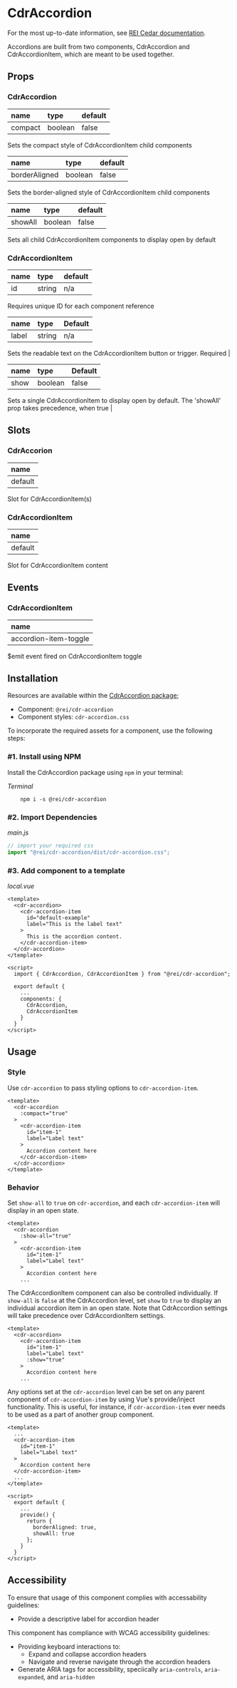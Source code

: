 # CdrAccordion

For the most up-to-date information, see [REI Cedar documentation](https://rei.github.io/rei-cedar-docs/components/accordion/).

Accordions are built from two components, CdrAccordion and CdrAccordionItem, which are meant to be used together.

## Props

### CdrAccordion

| name | type | default |
| :--- | :--- | :--- |
| compact | boolean | false |

Sets the compact style of CdrAccordionItem child components

| name | type | default |
| :--- | :--- | :--- |
| borderAligned | boolean | false |

Sets the border-aligned style of CdrAccordionItem child components

| name | type | default |
| :--- | :--- | :--- |
| showAll | boolean | false |

Sets all child CdrAccordionItem components to display open by default

### CdrAccordionItem

| name | type | default |
| :--- | :--- | :--- |
| id | string | n/a |

Requires unique ID for each component reference

| name | type | Default |
| :--- | :--- | :--- |
| label | string | n/a |

Sets the readable text on the CdrAccordionItem button or trigger. Required |

| name | type | Default |
| :--- | :--- | :--- |
| show | boolean | false |

Sets a single CdrAccordionItem to display open by default. The 'showAll' prop takes precedence, when true |

## Slots

### CdrAccorion
| name                                            |
| :---------------------------------------------- |
| default                                         |

Slot for CdrAccordionItem(s)

### CdrAccordionItem
| name                                            |
| :---------------------------------------------- |
| default                                         |

Slot for CdrAccordionItem content

## Events

### CdrAccordionItem
| name                                            |
| :---------------------------------------------- |
| accordion-item-toggle

$emit event fired on CdrAccordionItem toggle

## Installation

Resources are available within the [CdrAccordion package](https://www.npmjs.com/package/@rei/cdr-accordion);

<cdr-doc-api type="installation" />

- Component: `@rei/cdr-accordion`
- Component styles: `cdr-accordion.css`

To incorporate the required assets for a component, use the following steps:

### #1. Install using NPM

Install the CdrAccordion package using `npm` in your terminal:

_Terminal_

```terminal
    npm i -s @rei/cdr-accordion
```

### #2. Import Dependencies

_main.js_

```javascript
// import your required css
import "@rei/cdr-accordion/dist/cdr-accordion.css";
```

### #3. Add component to a template

_local.vue_

```vue
<template>
  <cdr-accordion>
    <cdr-accordion-item
      id="default-example"
      label="This is the label text"
    >
      This is the accordion content.
    </cdr-accordion-item>
  </cdr-accordion>
</template>

<script>
  import { CdrAccordion, CdrAccordionItem } from "@rei/cdr-accordion";

  export default {
    ...
    components: {
      CdrAccordion,
      CdrAccordionItem
    }
  }
</script>
```

## Usage

### Style

Use `cdr-accordion` to pass styling options to `cdr-accordion-item`.

```vue
<template>
  <cdr-accordion
    :compact="true"
  >
    <cdr-accordion-item
      id="item-1"
      label="Label text"
    >
      Accordion content here
    </cdr-accordion-item>
  </cdr-accordion>
</template>
```

### Behavior

Set `show-all` to `true` on `cdr-accordion`, and each `cdr-accordion-item` will display in an open state.

```vue
<template>
  <cdr-accordion
    :show-all="true"
  >
    <cdr-accordion-item
      id="item-1"
      label="Label text"
    >
      Accordion content here
    ...
```

The CdrAccordionItem component can also be controlled individually. If `show-all` is `false` at the CdrAccordion level, set `show` to `true` to display an individual accordion item in an open state. Note that CdrAccordion settings will take precedence over CdrAccordionItem settings.

```vue
<template>
  <cdr-accordion>
    <cdr-accordion-item
      id="item-1"
      label="Label text"
      :show="true"
    >
      Accordion content here
    ...
```

Any options set at the `cdr-accordion` level can be set on any parent component of `cdr-accordion-item` by using Vue's provide/inject functionality. This is useful, for instance, if `cdr-accordion-item` ever needs to be used as a part of another group component.


```vue
<template>
  ...
  <cdr-accordion-item
    id="item-1"
    label="Label text"
  >
    Accordion content here
  </cdr-accordion-item>
  ...
</template>

<script>
  export default {
    ...
    provide() {
      return {
        borderAligned: true,
        showAll: true
      };
    }
  }
</script>
```

## Accessibility

To ensure that usage of this component complies with accessability guidelines:
  - Provide a descriptive label for accordion header

This component has compliance with WCAG accessibility guidelines:
  - Providing keyboard interactions to:
    - Expand and collapse accordion headers
    - Navigate and reverse navigate through the accordion headers
  - Generate ARIA tags for accessibility, speciically `aria-controls`, `aria-expanded`, and `aria-hidden`